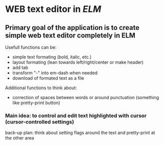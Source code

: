 # WEB text editor in _ELM_ 

## Primary goal of the application is to create simple web text editor completely in ELM

Usefull functions can be: 
- simple text formating (bold, italic, etc.)
- layout formating (lean towards left/right/center or make header)
- add tab
- transform "-" into em-dash when needed
- download of formated text as a file 

Additional functions to think about:
- correction of spaces between words or around punctuation (something like pretty-print button)

### Main idea: to control and edit text highlighted with cursor (cursor-controlled settings)  

back-up plan: think about setting flags around the text and pretty-print at the other area 



